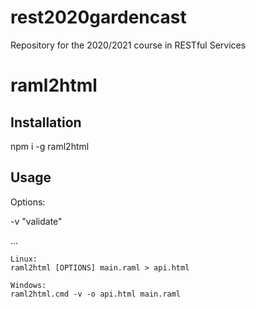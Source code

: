 # rest2020gardencast
Repository for the 2020/2021 course in RESTful Services

# raml2html
## Installation
npm i -g raml2html

## Usage
Options:

-v "validate"

...
```
Linux:
raml2html [OPTIONS] main.raml > api.html

Windows:
raml2html.cmd -v -o api.html main.raml
```